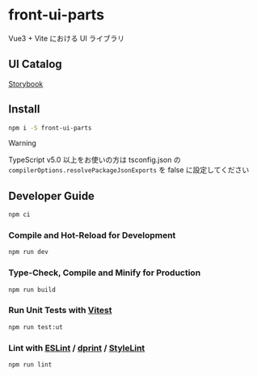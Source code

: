 # front-ui-parts

Vue3 + Vite における UI ライブラリ

## UI Catalog

[Storybook](https://65fa8ee4a2f886d4907b4547-pmtkzdclpl.chromatic.com)

## Install

```bash
npm i -S front-ui-parts
```

> [!WARNING]
> TypeScript v5.0 以上をお使いの方は tsconfig.json の `compilerOptions.resolvePackageJsonExports` を false に設定してください

## Developer Guide

```sh
npm ci
```

### Compile and Hot-Reload for Development

```sh
npm run dev
```

### Type-Check, Compile and Minify for Production

```sh
npm run build
```

### Run Unit Tests with [Vitest](https://vitest.dev/)

```sh
npm run test:ut
```

### Lint with [ESLint](https://eslint.org/) / [dprint](https://dprint.dev/) / [StyleLint](https://stylelint.io/)

```sh
npm run lint
```

